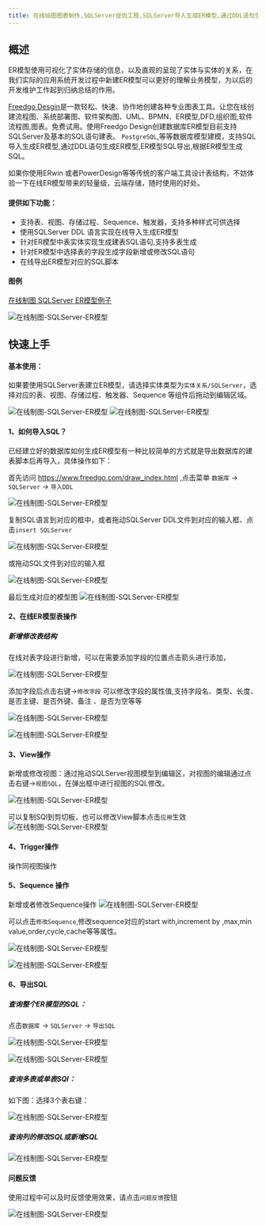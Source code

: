 ```yaml
---
title: 在线绘图图表制作,SQLServer逆向工程,SQLServer导入生成ER模型,通过DDL语句生成ER模型,ER模型SQL导出,根据ER模型生成SQL,SQL与ER模型,ERWin替代
---
```


## 概述

ER模型使用可视化了实体存储的信息，以及直观的呈现了实体与实体的关系，在我们实际的应用系统开发过程中新建ER模型可以更好的理解业务模型，为以后的开发维护工作起到归纳总结的作用。

[Freedgo Desgin](https://www.freedgo.com)是一款轻松、快速、协作地创建各种专业图表工具。让您在线创建流程图、系统部署图、软件架构图、UML、BPMN、ER模型,DFD,组织图,软件流程图,图表。免费试用。使用Freedgo Design创建数据库ER模型目前支持SQLServer及基本的SQL语句建表。 `PostgreSQL`,等等数据库模型建模，支持SQL导入生成ER模型,通过DDL语句生成ER模型,ER模型SQL导出,根据ER模型生成SQL。

如果你使用ERwin 或者PowerDesign等等传统的客户端工具设计表结构，不妨体验一下在线ER模型带来的轻量级，云端存储，随时使用的好处。


#### 提供如下功能：

- 支持表、视图、存储过程、Sequence、触发器，支持多种样式可供选择
- 使用SQLServer DDL 语言实现在线导入生成ER模型
- 针对ER模型中表实体实现生成建表SQL语句,支持多表生成
- 针对ER模型中选择表的字段生成字段新增或修改SQL语句
- 在线导出ER模型对应的SQL脚本

#### 图例

[在线制图 SQLServer ER模型例子](https://www.freedgo.com/showcase/software_design/EntityRelationshipDiagram_1.html "在线制图 SQLServer ER模型例子") 

![在线制图-SQLServer-ER模型](https://www.freedgo.com/public/themes/freedgo/er/sqlserver/er_sqlserver1.png "在线制图 SQLServer ER模型")

## 快速上手

#### 基本使用：

如果要使用SQLServer表建立ER模型，请选择实体类型为`实体关系/SQLServer`，选择对应的表、视图、存储过程、触发器、Sequence 等组件后拖动到编辑区域。

![在线制图-SQLServer-ER模型](https://www.freedgo.com/public/themes/freedgo/er/sqlserver/er_sqlserver2.png "在线制图 SQLServer ER模型")
![在线制图-SQLServer-ER模型](https://www.freedgo.com/public/themes/freedgo/er/sqlserver/er_sqlserver3.png "在线制图 SQLServer ER模型")



#### 1、如何导入SQL？
已经建立好的数据库如何生成ER模型有一种比较简单的方式就是导出数据库的建表脚本后再导入，具体操作如下：

首先访问 https://www.freedgo.com/draw_index.html ,点击菜单 `数据库` -> `SQLServer` -> `导入DDL`

![在线制图-SQLServer-ER模型](https://www.freedgo.com/public/themes/freedgo/er/sqlserver/er_sqlserver4.png "在线制图 SQLServer ER模型") 


复制SQL语言到对应的框中，或者拖动SQLServer DDL文件到对应的输入框、点击`insert SQLServer`

![在线制图-SQLServer-ER模型](https://www.freedgo.com/public/themes/freedgo/er/sqlserver/er_sqlserver5.png "在线制图 SQLServer ER模型") 

或拖动SQL文件到对应的输入框

![在线制图-SQLServer-ER模型](https://www.freedgo.com/public/themes/freedgo/er/sqlserver/er_sqlserver6.png "在线制图 SQLServer ER模型") 

最后生成对应的模型图
![在线制图-SQLServer-ER模型](https://www.freedgo.com/public/themes/freedgo/er/sqlserver/er_sqlserver7.png "在线制图 SQLServer ER模型") 


#### 2、在线ER模型表操作

##### 新增修改表结构

在线对表字段进行新增，可以在需要添加字段的位置点击箭头进行添加，

![在线制图-SQLServer-ER模型](https://www.freedgo.com/public/themes/freedgo/er/sqlserver/er_sqlserver8.png "在线制图 SQLServer ER模型")

添加字段后点击右键->`修改字段` 可以修改字段的属性值,支持字段名、类型、长度、是否主键、是否外键、备注 、是否为空等等

![在线制图-SQLServer-ER模型](https://www.freedgo.com/public/themes/freedgo/er/sqlserver/er_sqlserver9.png "在线制图 SQLServer ER模型")


![在线制图-SQLServer-ER模型](https://www.freedgo.com/public/themes/freedgo/er/sqlserver/er_sqlserver10.png "在线制图 SQLServer ER模型") 


#### 3、View操作

新增或修改视图：通过拖动SQLServer视图模型到编辑区，对视图的编辑通过点击右键->`视图SQL`，在弹出框中进行视图的SQL修改。

![在线制图-SQLServer-ER模型](https://www.freedgo.com/public/themes/freedgo/er/sqlserver/er_sqlserver11.png "在线制图 SQLServer ER模型")


可以复制SQl到剪切板，也可以修改View脚本点击`应用`生效
![在线制图-SQLServer-ER模型](https://www.freedgo.com/public/themes/freedgo/er/sqlserver/er_sqlserver12.png "在线制图 SQLServer ER模型")
 

#### 4、Trigger操作

操作同视图操作

#### 5、Sequence 操作
新增或者修改Sequence操作
![在线制图-SQLServer-ER模型](https://www.freedgo.com/public/themes/freedgo/er/sqlserver/er_sqlserver13.png "在线制图 SQLServer ER模型")

可以点击`修改Sequence`,修改sequence对应的start with,increment by ,max,min value,order,cycle,cache等等属性。

![在线制图-SQLServer-ER模型](https://www.freedgo.com/public/themes/freedgo/er/sqlserver/er_sqlserver14.png "在线制图 SQLServer ER模型")

![在线制图-SQLServer-ER模型](https://www.freedgo.com/public/themes/freedgo/er/sqlserver/er_sqlserver15.png "在线制图 SQLServer ER模型")

#### 6、导出SQL

##### 查询整个ER模型的SQL：

点击`数据库` -> `SQLServer` -> `导出SQL`

![在线制图-SQLServer-ER模型](https://www.freedgo.com/public/themes/freedgo/er/sqlserver/er_sqlserver16.png "在线制图 SQLServer ER模型")

![在线制图-SQLServer-ER模型](https://www.freedgo.com/public/themes/freedgo/er/sqlserver/er_sqlserver17.png "在线制图 SQLServer ER模型")

##### 查询多表或单表SQl：

如下图：选择3个表右键：

![在线制图-SQLServer-ER模型](https://www.freedgo.com/public/themes/freedgo/er/sqlserver/er_sqlserver18.png "在线制图 SQLServer ER模型")

##### 查询列的修改SQL或新增SQL
 
![在线制图-SQLServer-ER模型](https://www.freedgo.com/public/themes/freedgo/er/sqlserver/er_sqlserver19.png "在线制图 SQLServer ER模型")
 
#### 问题反馈
使用过程中可以及时反馈使用效果，请点击`问题反馈`按钮

![在线制图-SQLServer-ER模型](https://www.freedgo.com/public/themes/freedgo/er/sqlserver/er_sqlserver20.png "在线制图 SQLServer ER模型")